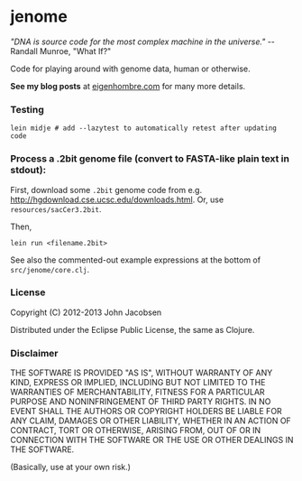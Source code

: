 # jenome

*"DNA is source code for the most complex machine in the universe."*
--Randall Munroe, "What If?"

Code for playing around with genome data, human or otherwise.

**See my blog posts** at
  [eigenhombre.com](http://eigenhombre.com/2013/07/05/exploratory-genomics-with-clojure/)
  for many more details.

### Testing

    lein midje # add --lazytest to automatically retest after updating code

### Process a .2bit genome file (convert to FASTA-like plain text in stdout):

First, download some `.2bit` genome code from e.g.
http://hgdownload.cse.ucsc.edu/downloads.html. Or, use
`resources/sacCer3.2bit`.

Then,

    lein run <filename.2bit>

See also the commented-out example expressions at the bottom of `src/jenome/core.clj`.

### License

Copyright (C) 2012-2013 John Jacobsen

Distributed under the Eclipse Public License, the same as Clojure.

### Disclaimer

THE SOFTWARE IS PROVIDED "AS IS", WITHOUT WARRANTY OF ANY KIND, EXPRESS OR
IMPLIED, INCLUDING BUT NOT LIMITED TO THE WARRANTIES OF MERCHANTABILITY,
FITNESS FOR A PARTICULAR PURPOSE AND NONINFRINGEMENT OF THIRD PARTY RIGHTS. IN
NO EVENT SHALL THE AUTHORS OR COPYRIGHT HOLDERS BE LIABLE FOR ANY CLAIM,
DAMAGES OR OTHER LIABILITY, WHETHER IN AN ACTION OF CONTRACT, TORT OR
OTHERWISE, ARISING FROM, OUT OF OR IN CONNECTION WITH THE SOFTWARE OR THE USE
OR OTHER DEALINGS IN THE SOFTWARE.

(Basically, use at your own risk.)
